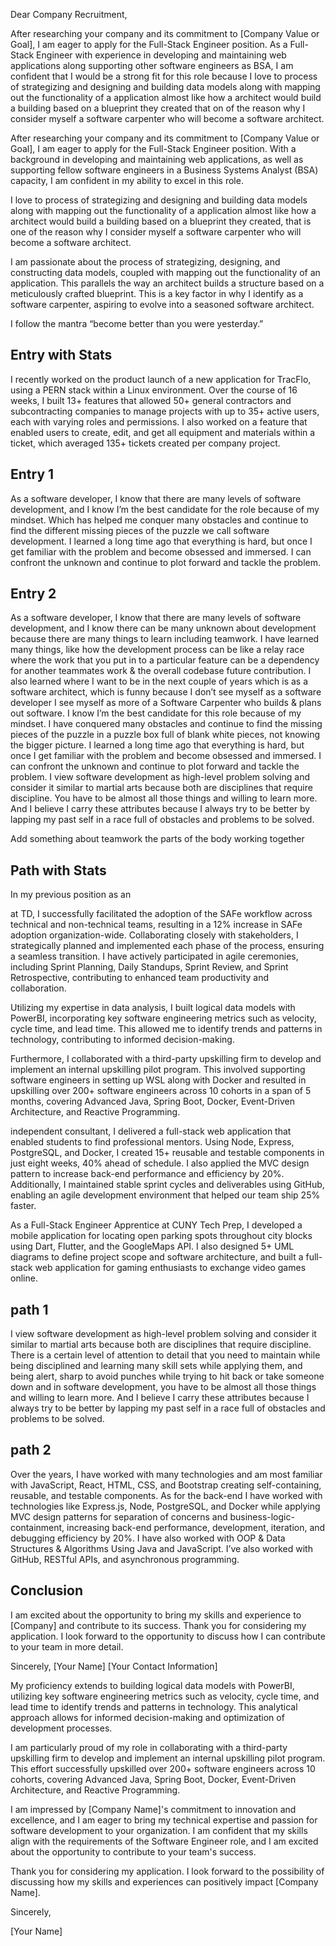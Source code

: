 Dear Company Recruitment, 

After researching your company and its commitment to [Company Value or Goal], I am eager to apply for the Full-Stack Engineer position. As a Full-Stack Engineer with experience in developing and maintaining web applications along  supporting other  software engineers as BSA, I am confident that I would be a strong fit for this role because I love to process of strategizing and designing and building data models along with mapping out the functionality of a application almost like how a architect would build a building based on a blueprint they created that on of the reason why I consider myself a software carpenter who will become a software architect. 



After researching your company and its commitment to [Company Value or Goal], I am eager to apply for the Full-Stack Engineer position. With a background in developing and maintaining web applications, as well as supporting fellow software engineers in a Business Systems Analyst (BSA) capacity, I am confident in my ability to excel in this role.

I love to process of strategizing and designing and building data models along with mapping out the functionality of a application almost like how a architect would build a building based on a blueprint they created, that is one of the reason why I consider myself a software carpenter who will become a software architect. 


I am passionate about the process of strategizing, designing, and constructing data models, coupled with mapping out the functionality of an application. This parallels the way an architect builds a structure based on a meticulously crafted blueprint. This is a key factor in why I identify as a software carpenter, aspiring to evolve into a seasoned software architect.


I follow the mantra “become better than you were yesterday.”  

## Entry with Stats

I recently worked on the product launch of a new application for TracFlo, using a PERN stack within a Linux environment. Over the course of 16 weeks, I built 13+ features that allowed 50+ general contractors and subcontracting companies to manage projects with up to 35+ active users, each with varying roles and permissions. I also worked on a feature that enabled users to create, edit, and get all equipment and materials within a ticket, which averaged 135+ tickets created per company project. 

## Entry 1
As a software developer, I know that there are many levels of software development, and I know I’m the best candidate for the role because of my mindset. Which has helped me conquer many obstacles and continue to find the different missing pieces of the puzzle we call software development. I learned a long time ago that everything is hard, but once I get familiar with the problem and become obsessed and immersed. I can confront the unknown and continue to plot forward and tackle the problem. 

## Entry 2
As a software developer, I know that there are many levels of software development, and I know there can be many unknown about development because there are many things to learn including teamwork. I have learned many things, like how the development process can be like a relay race where the work that you put in to a particular feature can be a dependency for another teammates work & the overall codebase future contribution. I also learned where I want to be in the next couple of years which is as a software architect, which is funny because I don’t see myself as a software developer I see myself as more of a Software Carpenter who builds & plans out software. I know I’m the best candidate for this role because of my mindset. I have conquered many obstacles and continue to find the missing pieces of the puzzle in a puzzle box full of blank white pieces, not knowing the bigger picture. I learned a long time ago that everything is hard, but once I get familiar with the problem and become obsessed and immersed. I can confront the unknown and continue to plot forward and tackle the problem. I view software development as high-level problem solving and consider it similar to martial arts because both are disciplines that require discipline. You have to be almost all those things and willing to learn more. And I believe I carry these attributes because I always try to be better by lapping my past self in a race full of obstacles and problems to be solved. 

Add something about teamwork the parts of the body working together  


## Path with Stats
In my previous position as an 


at TD, I successfully facilitated the adoption of the SAFe workflow across technical and non-technical teams, resulting in a 12% increase in SAFe adoption organization-wide. Collaborating closely with stakeholders, I strategically planned and implemented each phase of the process, ensuring a seamless transition. I have actively participated in agile ceremonies, including Sprint Planning, Daily Standups, Sprint Review, and Sprint Retrospective, contributing to enhanced team productivity and collaboration.

Utilizing my expertise in data analysis, I built logical data models with PowerBI, incorporating key software engineering metrics such as velocity, cycle time, and lead time. This allowed me to identify trends and patterns in technology, contributing to informed decision-making.

Furthermore, I collaborated with a third-party upskilling firm to develop and implement an internal upskilling pilot program. This involved supporting software engineers in setting up WSL along with Docker and resulted in upskilling over 200+ software engineers across 10 cohorts in a span of 5 months, covering Advanced Java, Spring Boot, Docker, Event-Driven Architecture, and Reactive Programming.


independent consultant, I delivered a full-stack web application that enabled students to find professional mentors. Using Node, Express, PostgreSQL, and Docker, I created 15+ reusable and testable components in just eight weeks, 40% ahead of schedule. I also applied the MVC design pattern to increase back-end performance and efficiency by 20%. Additionally, I maintained stable sprint cycles and deliverables using GitHub, enabling an agile development environment that helped our team ship 25% faster. 

As a Full-Stack Engineer Apprentice at CUNY Tech Prep, I developed a mobile application for locating open parking spots throughout city blocks using Dart, Flutter, and the GoogleMaps API. I also designed 5+ UML diagrams to define project scope and software architecture, and built a full-stack web application for gaming enthusiasts to exchange video games online. 




## path 1
I view software development as high-level problem solving and consider it similar to martial arts because both are disciplines that require discipline. There is a certain level of attention to detail that you need to maintain while being disciplined and learning many skill sets while applying them, and being alert, sharp to avoid punches while trying to hit back or take someone down and in software development, you have to be almost all those things and willing to learn more. And I believe I carry these attributes because I always try to be better by lapping my past self in a race full of obstacles and problems to be solved. 

## path 2 
Over the years, I have worked with many technologies and am most familiar with JavaScript, React, HTML, CSS, and Bootstrap creating self-containing, reusable, and testable components. As for the back-end I have worked with technologies like Express.js, Node, PostgreSQL, and Docker while applying MVC design patterns for separation of concerns and business-logic-containment, increasing back-end performance, development, iteration, and debugging efficiency by 20%. I have also worked with OOP & Data Structures & Algorithms Using Java and JavaScript. I’ve also worked with GitHub, RESTful APIs, and asynchronous programming.


## Conclusion


I am excited about the opportunity to bring my skills and experience to [Company] and contribute to its success. Thank you for considering my application. I look forward to the opportunity to discuss how I can contribute to your team in more detail. 

Sincerely, [Your Name] [Your Contact Information]





My proficiency extends to building logical data models with PowerBI, utilizing key software engineering metrics such as velocity, cycle time, and lead time to identify trends and patterns in technology. This analytical approach allows for informed decision-making and optimization of development processes.

I am particularly proud of my role in collaborating with a third-party upskilling firm to develop and implement an internal upskilling pilot program. This effort successfully upskilled over 200+ software engineers across 10 cohorts, covering Advanced Java, Spring Boot, Docker, Event-Driven Architecture, and Reactive Programming.

I am impressed by [Company Name]'s commitment to innovation and excellence, and I am eager to bring my technical expertise and passion for software development to your organization. I am confident that my skills align with the requirements of the Software Engineer role, and I am excited about the opportunity to contribute to your team's success.

Thank you for considering my application. I look forward to the possibility of discussing how my skills and experiences can positively impact [Company Name].

Sincerely,

[Your Name]